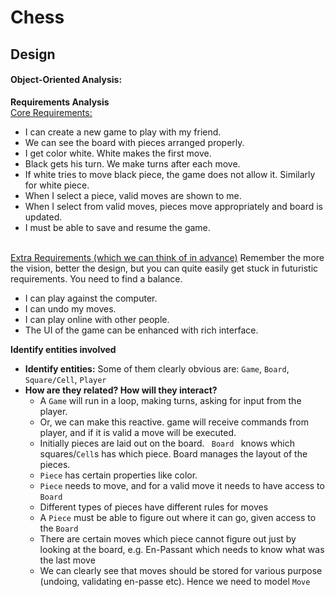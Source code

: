 # Chess

## Design
#### Object-Oriented Analysis:
<b> Requirements Analysis </b>
<br><u>Core Requirements:</u>
<ul>
    <li> I can create a new game to play with my friend. </li>
    <li> We can see the board with pieces arranged properly. </li>
    <li> I get color white. White makes the first move.</li>
    <li> Black gets his turn. We make turns after each move.</li>
    <li> If white tries to move black piece, the game does not allow it. Similarly for white piece.</li>
    <li> When I select a piece, valid moves are shown to me. </li>
    <li> When I select from valid moves, pieces move appropriately and board is updated. </li>
    <li> I must be able to save and resume the game. </li>
</ul>
<br>
<u> Extra Requirements (which we can think of in advance)</u> Remember the more the vision, better the design, 
but you can quite easily get stuck in futuristic requirements. You need to find a balance. 
<br>

<ul>
    <li> I can play against the computer. </li>
    <li> I can undo my moves. </li>
    <li> I can play online with other people. </li>
    <li> The UI of the game can be enhanced with rich interface. </li>
</ul>

<b>Identify entities involved</b>
<ul>
   <li><b>Identify entities:</b>
     Some of them clearly obvious are: 
     <code>Game</code>,
     <code>Board</code>,
     <code>Square/Cell</code>,
     <code>Player</code> 
   </li>
   
   <li>
    <b> How are they related? How will they interact?</b>
    <ul> 
        <li>A <code>Game</code> will run in a loop, making turns, asking for input from the player. </li>
        <li>Or, we can make this reactive. game will receive commands from player, and if it is valid a move will be executed. </li>
        <li>Initially pieces are laid out on the board. <code> Board </code> knows which squares/<code>Cell</code>s has which piece.
        Board manages the layout of the pieces.</li>
        <li><code>Piece</code> has certain properties like color. </li>
        <li><code>Piece</code> needs to move, and for a valid move it needs to have access to <code>Board</code> </li>
        <li>Different types of pieces have different rules for moves </li>
        <li>A <code>Piece</code> must be able to figure out where it can go, given access to the <code>Board</code></li>
        <li>There are certain moves which piece cannot figure out just by looking at the board, e.g. En-Passant which needs to know what was the last move </li>
        <li>We can clearly see that moves should be stored for various purpose (undoing, validating en-passe etc). 
        Hence we need to model <code>Move</code>
        </li>        
    </ul>
   </li> 
</ul>

    
